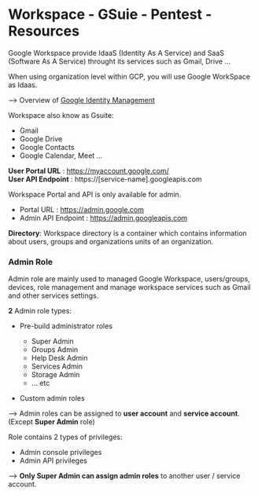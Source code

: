 # Workspace - GSuie - Pentest - Resources

Google Workspace provide IdaaS (Identity As A Service) and SaaS (Software As A Service) throught its services such as Gmail, Drive ...   

When using organization level within GCP, you will use Google WorkSpace as Idaas.  

--> Overview of [Google Identity Management](https://cloud.google.com/architecture/identity/overview-google-authentication)

Workspace also know as Gsuite:
- Gmail
- Google Drive
- Google Contacts
- Google Calendar, Meet ...

**User Portal URL** : https://myaccount.google.com/  
**User API Endpoint** : https://[service-name].googleapis.com  

Workspace Portal and API is only available for admin.
- Portal URL : https://admin.google.com
- Admin API Endpoint : https://admin.googleapis.com

**Directory**: Workspace directory is a container which contains information about users, groups and organizations units of an organization.  

### Admin Role
Admin role are mainly used to managed Google Workspace, users/groups, devices, role management and manage workspace services such as Gmail and other services settings.  

**2** Admin role types:
- Pre-build administrator roles
  - Super Admin
  - Groups Admin
  - Help Desk Admin
  - Services Admin
  - Storage Admin
  - ... etc
  
- Custom admin roles

--> Admin roles can be assigned to **user account** and **service account**. (Except **Super Admin** role)  

Role contains 2 types of privileges:
- Admin console privileges
- Admin API privileges

--> **Only Super Admin can assign admin roles** to another user / service account.  